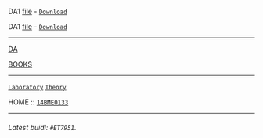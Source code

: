 DA1 [file](/da1.jpg) - [`Download`](/da1.pdf) 

DA1 [file](/da1.jpg) - [`Download`](/da1.pdf) 

---

[DA](/DA/1/README.md)

[BOOKS](/textbooks/README.md)

---

[`Laboratory`](https://14bme0133.github.io/MEE4006L)
[`Theory`](https://14bme0133.github.io/MEE4006)


HOME :: [`14BME0133`](https://14bme0133.github.io/)


---

###### Latest buidl: `#ET7951`.
